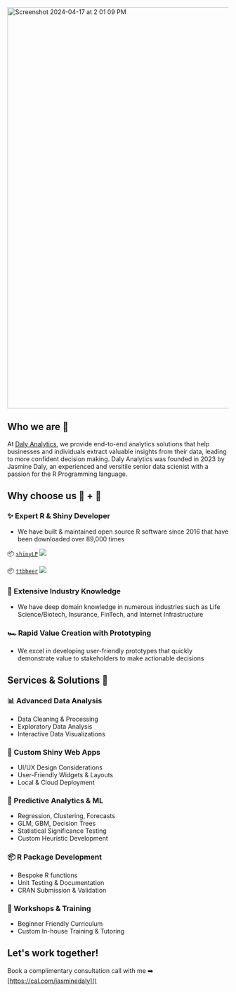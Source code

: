 
<img width="912" alt="Screenshot 2024-04-17 at 2 01 09 PM" src="https://github.com/dalyanalytics/.github/assets/6685750/c1d45ce2-6ecb-487a-b4dd-b3da4b45dafb">


<!--

**Here are some ideas to get you started:**

🙋‍♀️ A short introduction - what is your organization all about?
🌈 Contribution guidelines - how can the community get involved?
👩‍💻 Useful resources - where can the community find your docs? Is there anything else the community should know?
🍿 Fun facts - what does your team eat for breakfast?
🧙 Remember, you can do mighty things with the power of [Markdown](https://docs.github.com/github/writing-on-github/getting-started-with-writing-and-formatting-on-github/basic-writing-and-formatting-syntax)
-->

## Who we are 👋

At [Daly Analytics](https://dalyanalytics.com/), we provide end-to-end analytics solutions that help businesses and individuals extract valuable insights from their data, leading to more confident decision making. Daly Analytics was founded in 2023 by Jasmine Daly, an experienced and versitile senior data scienist with a passion for the R Programming language.

## Why choose us 🧠 + 💙

### ✨ Expert R & Shiny Developer
- We have built & maintained open source R software since 2016 that have been downloaded over 89,000 times
  
📦 [`shinyLP`](https://github.com/jasdumas/shinyLP)  [![](http://cranlogs.r-pkg.org/badges/grand-total/shinyLP)](https://cran.r-project.org/package=shinyLP) 

📦 [`ttbbeer`](https://github.com/jasdumas/ttbbeer)  [![](http://cranlogs.r-pkg.org/badges/grand-total/ttbbeer)](https://cran.r-project.org/package=ttbbeer)

###  🧲 Extensive Industry Knowledge
- We have deep domain knowledge in numerous industries such as Life Science/Biotech, Insurance, FinTech, and Internet Infrastructure

### 🏎️ Rapid Value Creation with Prototyping 
- We excel in developing user-friendly prototypes that quickly demonstrate value to stakeholders to make actionable decisions

## Services & Solutions 🧰

### 📊 Advanced Data Analysis
- Data Cleaning & Processing
- Exploratory Data Analysis
- Interactive Data Visualizations

### 🍎 Custom Shiny Web Apps
- UI/UX Design Considerations
- User-Friendly Widgets & Layouts
- Local & Cloud Deployment

### 🔮 Predictive Analytics & ML
- Regression, Clustering, Forecasts
- GLM, GBM, Decision Trees
- Statistical Significance Testing
- Custom Heuristic Development

### 📦 R Package Development
- Bespoke R functions
- Unit Testing & Documentation
- CRAN Submission & Validation

### 📘 Workshops & Training
- Beginner Friendly Curriculum
- Custom In-house Training & Tutoring



## Let's work together! 

Book a complimentary consultation call with me ➡️ [https://cal.com/jasminedaly]() 



